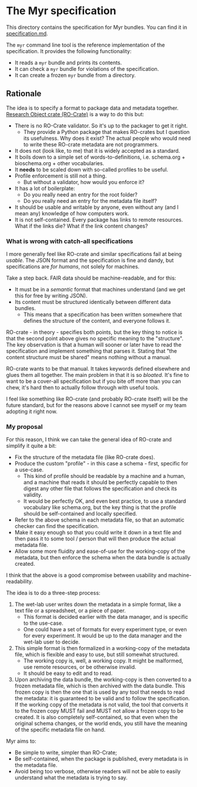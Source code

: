# The Myr specification

This directory contains the specification for Myr bundles.
You can find it in [specification.md](specification.md).

The `myr` command line tool is the reference implementation of the specification.
It provides the following functionality:
- It reads a `myr` bundle and prints its contents.
- It can check a `myr` bundle for violations of the specification.
- It can create a frozen `myr` bundle from a directory.

## Rationale

The idea is to specify a format to package data and metadata together. 
[Research Object crate (RO-Crate)](https://www.researchobject.org/ro-crate/) is a way to do this but:
- There is no RO-Crate validator. So it's up to the packager to get it right.
    - They provide a Python package that makes RO-crates but I question its usefulness. Why does it exist? The actual people who would need to write these RO-crate metadata are not programmers.
- It does not (look like, to me) that it is widely accepted as a standard.
- It boils down to a simple set of words-to-definitions, i.e. schema.org + bioschema.org + other vocabularies.
- It **needs** to be scaled down with so-called profiles to be useful.
- Profile enforcement is still not a thing.
    - But without a validator, how would you enforce it?
- It has a lot of boilerplate:
    - Do you really need an entry for the root folder?
    - Do you really need an entry for the metadata file itself?
- It should be usable and writable by anyone, even without any (and I mean any) knowledge of how computers work.
- It is not self-contained. Every package has links to remote resources. What if the links die? What if the link content changes?

### What is wrong with catch-all specifications
I more generally feel like RO-crate and similar specifications fail at being *usable*.
The JSON format and the specification is fine and dandy, but specifications are *for humans*, not solely for machines.

Take a step back. FAIR data should be machine-readable, and for this:
- It must be in a *semantic* format that machines understand (and we get this for free by writing JSON).
- Its content must be structured identically between different data bundles.
    - This means that a specification has been written somewhere that defines the structure of the content, and everyone follows it.

RO-crate - in theory - specifies both points, but the key thing to notice is that the second point above gives no specific meaning to the "structure".
The key observation is that a human will sooner or later have to read the specification and implement something that parses it.
Stating that "the content structure must be shared" means nothing without a manual.

RO-crate wants to be that manual. It takes keywords defined elsewhere and glues them all together. The main problem in that it is so *bloated*.
It's fine to want to be a cover-all specification but if you bite off more than you can chew, it's hard then to actually follow through with useful tools.

I feel like something like RO-crate (and probably RO-crate itself) will be the future standard, but for the reasons above I cannot see myself or my team adopting it right now.

### My proposal

For this reason, I think we can take the general idea of RO-crate and simplify it quite a bit:
- Fix the structure of the metadata file (like RO-crate does).
- Produce the custom "profile" - in this case a schema - first, specific for a use-case.
    - This kind of profile should be readable by a machine and a human, and a machine that reads it should be perfectly capable to then digest any other file that follows the specification and check its validity.
    - It would be perfectly OK, and even best practice, to use a standard vocabulary like schema.org, but the key thing is that the profile should be self-contained and locally specified.
- Refer to the above schema in each metadata file, so that an automatic checker can find the specification.
- Make it easy enough so that you could write it down in a text file and then pass it to some tool / person that will then produce the actual metadata file.
- Allow some more fluidity and ease-of-use for the working-copy of the metadata, but then enforce the schema when the data bundle is actually created.

I think that the above is a good compromise between usability and machine-readability.

The idea is to do a three-step process:
1. The wet-lab user writes down the metadata in a simple format, like a text file or a spreadsheet, or a piece of paper.
    - This format is decided earlier with the data manager, and is specific to the use-case.
    - One could have a set of formats for every experiment type, or even for every experiment. It would be up to the data manager and the wet-lab user to decide.
2. This simple format is then formalized in a working-copy of the metadata file, which is flexible and easy to use, but still somewhat structured.
    - The working copy is, well, a working copy. It might be malformed, use remote resources, or be otherwise invalid.
    - It should be easy to edit and to read.
3. Upon archiving the data bundle, the working-copy is then converted to a frozen metadata file, which is then archived with the data bundle. This frozen copy is then the one that is used by any tool that needs to read the metadata: it is guaranteed to be valid and to follow the specification.
  If the working copy of the metadata is not valid, the tool that converts it to the frozen copy MUST fail and MUST not allow a frozen copy to be created.
  It is also completely self-contained, so that even when the original schema changes, or the world ends, you still have the meaning of the specific metadata file on hand.

Myr aims to:
- Be simple to write, simpler than RO-Crate;
- Be self-contained, when the package is published, every metadata is in the metadata file.
- Avoid being too verbose, otherwise readers will not be able to easily understand what the metadata is trying to say.

